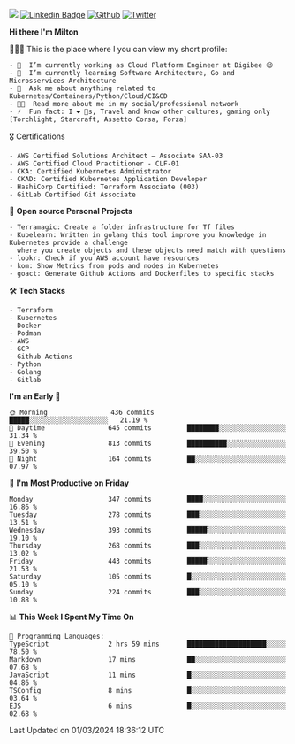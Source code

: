 ![](https://komarev.com/ghpvc/?username=miltlima&color=blueviolet) [![Linkedin Badge](https://img.shields.io/badge/-LinkedIn-blue?style=flat-square&logo=Linkedin&logoColor=white&link=https://www.linkedin.com/in/miltonlimaj/)](https://www.linkedin.com/in/miltonlimaj/) [![Github](https://img.shields.io/github/followers/miltlima?style=social)](https://github.com/miltlima?tab=followers) [![Twitter](https://img.shields.io/twitter/follow/milt_lima?style=social)](https://twitter.com/milt_lima)
 


     
**Hi there I'm Milton**

👨🏽‍💻 This is the place where I you can view my short profile:
```text
- 🔭  I’m currently working as Cloud Platform Engineer at Digibee 😉
- 🌱  I’m currently learning Software Architecture, Go and Microsservices Architecture
- 💬  Ask me about anything related to Kubernetes/Containers/Python/Cloud/CI&CD
- 👨‍💻  Read more about me in my social/professional network
- ⚡  Fun fact: I ❤️ 🐶s, Travel and know other cultures, gaming only [Torchlight, Starcraft, Assetto Corsa, Forza]
```
🎖 Certifications
```text
- AWS Certified Solutions Architect – Associate SAA-03
- AWS Certified Cloud Practitioner - CLF-01
- CKA: Certified Kubernetes Administrator
- CKAD: Certified Kubernetes Application Developer
- HashiCorp Certified: Terraform Associate (003)
- GitLab Certified Git Associate
```
📐 **Open source Personal Projects**

```text
- Terramagic: Create a folder infrastructure for Tf files
- Kubelearn: Written in golang this tool improve you knowledge in Kubernetes provide a challenge
  where you create objects and these objects need match with questions
- lookr: Check if you AWS account have resources
- kom: Show Metrics from pods and nodes in Kubernetes
- goact: Generate Github Actions and Dockerfiles to specific stacks
```
🛠 **Tech Stacks**

```text
- Terraform
- Kubernetes
- Docker
- Podman
- AWS
- GCP
- Github Actions
- Python
- Golang
- Gitlab
```         

<!--START_SECTION:waka-->
**I'm an Early 🐤** 

```text
🌞 Morning                436 commits         █████░░░░░░░░░░░░░░░░░░░░   21.19 % 
🌆 Daytime                645 commits         ████████░░░░░░░░░░░░░░░░░   31.34 % 
🌃 Evening                813 commits         ██████████░░░░░░░░░░░░░░░   39.50 % 
🌙 Night                  164 commits         ██░░░░░░░░░░░░░░░░░░░░░░░   07.97 % 
```
📅 **I'm Most Productive on Friday** 

```text
Monday                   347 commits         ████░░░░░░░░░░░░░░░░░░░░░   16.86 % 
Tuesday                  278 commits         ███░░░░░░░░░░░░░░░░░░░░░░   13.51 % 
Wednesday                393 commits         █████░░░░░░░░░░░░░░░░░░░░   19.10 % 
Thursday                 268 commits         ███░░░░░░░░░░░░░░░░░░░░░░   13.02 % 
Friday                   443 commits         █████░░░░░░░░░░░░░░░░░░░░   21.53 % 
Saturday                 105 commits         █░░░░░░░░░░░░░░░░░░░░░░░░   05.10 % 
Sunday                   224 commits         ███░░░░░░░░░░░░░░░░░░░░░░   10.88 % 
```


📊 **This Week I Spent My Time On** 

```text
💬 Programming Languages: 
TypeScript               2 hrs 59 mins       ████████████████████░░░░░   78.50 % 
Markdown                 17 mins             ██░░░░░░░░░░░░░░░░░░░░░░░   07.68 % 
JavaScript               11 mins             █░░░░░░░░░░░░░░░░░░░░░░░░   04.86 % 
TSConfig                 8 mins              █░░░░░░░░░░░░░░░░░░░░░░░░   03.64 % 
EJS                      6 mins              █░░░░░░░░░░░░░░░░░░░░░░░░   02.68 % 
```


 Last Updated on 01/03/2024 18:36:12 UTC
<!--END_SECTION:waka-->
